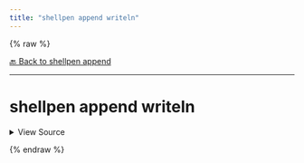 ```yaml
---
title: "shellpen append writeln"
---
```


{% raw %}





[🔙 Back to shellpen append](/api/shellpen/append)

---







<!-- Todo, if there are no subcommands under the child commands, use a smaller heading size -->

# shellpen append writeln



<details>
  <summary>View Source</summary>

{% endraw %}
{% highlight sh %}
local __shellpen__append_writeln_newLine=$'\n'
if [ -n "$SHELLPEN_SOURCE" ]
then
  local __shellpen__append_writeln_sourceIndex=''
  if ! shellpen -- getSourceIndex "$SHELLPEN_SOURCE" - __shellpen__append_writeln_sourceIndex
  then
    shellpen -- errors argumentError '%s\n%s' "Source '$1' does not exist" "Command: shellpen ${__shellpen__originalCliCommands[*]}"
    return 1
  else
    _SHELLPEN_SOURCECODE[$__shellpen__append_writeln_sourceIndex]+="$( shellpen indentation )$*${__shellpen__append_writeln_newLine}"
  fi
else
  _SHELLPEN_SOURCECODE[$_SHELLPEN_CURRENT_SOURCE_INDEX]+="$( shellpen indentation )$*${__shellpen__append_writeln_newLine}"
fi
{% endhighlight %}
{% raw %}

</details>










  
{% endraw %}
